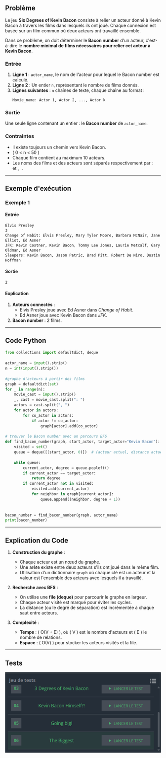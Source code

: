 
## Problème

Le jeu **Six Degrees of Kevin Bacon** consiste à relier un acteur donné à Kevin Bacon à travers les films dans lesquels ils ont joué. Chaque connexion est basée sur un film commun où deux acteurs ont travaillé ensemble.

Dans ce problème, on doit déterminer le **Bacon number** d'un acteur, c'est-à-dire le **nombre minimal de films nécessaires pour relier cet acteur à Kevin Bacon**.

### Entrée

1. **Ligne 1** : `actor_name`, le nom de l'acteur pour lequel le Bacon number est calculé.
2. **Ligne 2** : Un entier `n`, représentant le nombre de films donnés.
3. **Lignes suivantes** : `n` chaînes de texte, chaque chaîne au format :
   ```
   Movie_name: Actor 1, Actor 2, ..., Actor k
   ```

### Sortie

Une seule ligne contenant un entier : le **Bacon number** de `actor_name`.

### Contraintes

- Il existe toujours un chemin vers Kevin Bacon.
- \( 0 < n < 50 \)
- Chaque film contient au maximum 10 acteurs.
- Les noms des films et des acteurs sont séparés respectivement par `: ` et `, `.

---

## Exemple d'exécution

### Exemple 1

#### Entrée
```
Elvis Presley
3
Change of Habit: Elvis Presley, Mary Tyler Moore, Barbara McNair, Jane Elliot, Ed Asner
JFK: Kevin Costner, Kevin Bacon, Tommy Lee Jones, Laurie Metcalf, Gary Oldman, Ed Asner
Sleepers: Kevin Bacon, Jason Patric, Brad Pitt, Robert De Niro, Dustin Hoffman
```

#### Sortie
```
2
```

#### Explication

1. **Acteurs connectés** :
   - Elvis Presley joue avec Ed Asner dans *Change of Habit*.
   - Ed Asner joue avec Kevin Bacon dans *JFK*.
2. **Bacon number** : 2 films.

---

## Code Python

```python
from collections import defaultdict, deque

actor_name = input().strip()
n = int(input().strip())

#graphe d'acteurs à partir des films
graph = defaultdict(set)
for _ in range(n):
    movie_cast = input().strip()
    _, cast = movie_cast.split(": ")
    actors = cast.split(", ")
    for actor in actors:
        for co_actor in actors:
            if actor != co_actor:
                graph[actor].add(co_actor)

# trouver le Bacon number avec un parcours BFS
def find_bacon_number(graph, start_actor, target_actor="Kevin Bacon"):
    visited = set()
    queue = deque([(start_actor, 0)])  # (acteur actuel, distance actuelle)

    while queue:
        current_actor, degree = queue.popleft()
        if current_actor == target_actor:
            return degree
        if current_actor not in visited:
            visited.add(current_actor)
            for neighbor in graph[current_actor]:
                queue.append((neighbor, degree + 1))
    

bacon_number = find_bacon_number(graph, actor_name)
print(bacon_number)
```

---

## Explication du Code

1. **Construction du graphe** :
   - Chaque acteur est un nœud du graphe.
   - Une arête existe entre deux acteurs s'ils ont joué dans le même film.
   - Utilisation d'un dictionnaire `graph` où chaque clé est un acteur et la valeur est l'ensemble des acteurs avec lesquels il a travaillé.

2. **Recherche avec BFS** :
   - On utilise une **file (deque)** pour parcourir le graphe en largeur.
   - Chaque acteur visité est marqué pour éviter les cycles.
   - La distance (ou le degré de séparation) est incrémentée à chaque saut entre acteurs.

3. **Complexité** :
   - **Temps** : \( O(V + E) \), où \( V \) est le nombre d'acteurs et \( E \) le nombre de relations.
   - **Espace** : \( O(V) \) pour stocker les acteurs visités et la file.

---

## Tests
![Validation des tests](img/kevinBacon.png)
```